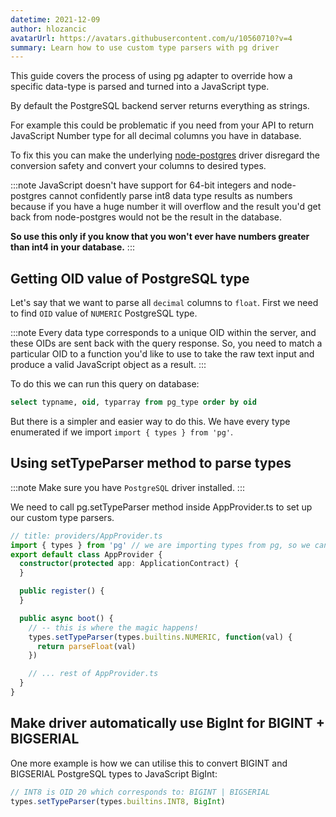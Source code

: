 ```yaml
---
datetime: 2021-12-09
author: hlozancic
avatarUrl: https://avatars.githubusercontent.com/u/10560710?v=4
summary: Learn how to use custom type parsers with pg driver
---
```


This guide covers the process of using pg adapter to override how a specific data-type is parsed and turned into a JavaScript type.

By default the PostgreSQL backend server returns everything as strings.

For example this could be problematic if you need from your API to return JavaScript Number type for all decimal columns you have in database.

To fix this you can make the underlying [node-postgres](https://node-postgres.com/api/client) driver disregard the conversion safety and convert your columns to desired types.

:::note
JavaScript doesn't have support for 64-bit integers and node-postgres cannot confidently parse int8 data type results as numbers because if you have a huge number it will overflow and the result you'd get back from node-postgres would not be the result in the database. 


**So use this only if you know that you won't ever have numbers greater than int4 in your database.**
:::

## Getting OID value of PostgreSQL type

Let's say that we want to parse all `decimal` columns to `float`. First we need to find `OID` value of `NUMERIC` PostgreSQL type.

:::note
Every data type corresponds to a unique OID within the server, and these OIDs are sent back with the query response. So, you need to match a particular OID to a function you'd like to use to take the raw text input and produce a valid JavaScript object as a result.
:::

To do this we can run this query on database:

```sql
select typname, oid, typarray from pg_type order by oid
```

But there is a simpler and easier way to do this. We have every type enumerated if we import `import { types } from 'pg'`.

## Using setTypeParser method to parse types

:::note
Make sure you have `PostgreSQL` driver installed.
:::

We need to call pg.setTypeParser method inside AppProvider.ts to set up our custom type parsers.

```ts
// title: providers/AppProvider.ts
import { types } from 'pg' // we are importing types from pg, so we can use existing enums
export default class AppProvider {
  constructor(protected app: ApplicationContract) {
  }

  public register() {
  }

  public async boot() {
    // -- this is where the magic happens!
    types.setTypeParser(types.builtins.NUMERIC, function(val) {
      return parseFloat(val)
    })

    // ... rest of AppProvider.ts
  }
}
```

## Make driver automatically use BigInt for BIGINT + BIGSERIAL

One more example is how we can utilise this to convert BIGINT and BIGSERIAL PostgreSQL types to JavaScript BigInt:

```ts
// INT8 is OID 20 which corresponds to: BIGINT | BIGSERIAL
types.setTypeParser(types.builtins.INT8, BigInt)
```

